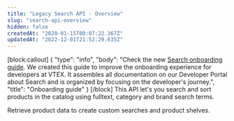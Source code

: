 ```yaml
---
title: "Legacy Search API - Overview"
slug: "search-api-overview"
hidden: false
createdAt: "2020-01-15T00:07:22.367Z"
updatedAt: "2022-12-01T21:52:29.635Z"
---
```

[block:callout]
{
  "type": "info",
  "body": "Check the new [Search onboarding guide](https://developers.vtex.com/docs/guides/search-overview). We created this guide to improve the onboarding experience for developers at VTEX. It assembles all documentation on our Developer Portal about Search and is organized by focusing on the developer's journey.",
  "title": "Onboarding guide"
}
[/block]
This API let's you search and sort products in the catalog using fulltext, category and brand search terms. 

Retrieve product data to create custom searches and product shelves.